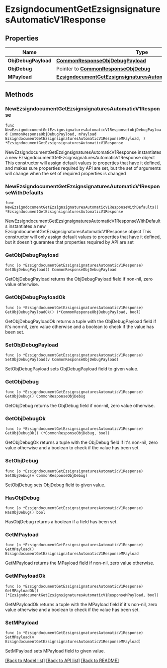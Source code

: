 # EzsigndocumentGetEzsignsignaturesAutomaticV1Response

## Properties

Name | Type | Description | Notes
------------ | ------------- | ------------- | -------------
**ObjDebugPayload** | [**CommonResponseObjDebugPayload**](CommonResponseObjDebugPayload.md) |  | 
**ObjDebug** | Pointer to [**CommonResponseObjDebug**](CommonResponseObjDebug.md) |  | [optional] 
**MPayload** | [**EzsigndocumentGetEzsignsignaturesAutomaticV1ResponseMPayload**](EzsigndocumentGetEzsignsignaturesAutomaticV1ResponseMPayload.md) |  | 

## Methods

### NewEzsigndocumentGetEzsignsignaturesAutomaticV1Response

`func NewEzsigndocumentGetEzsignsignaturesAutomaticV1Response(objDebugPayload CommonResponseObjDebugPayload, mPayload EzsigndocumentGetEzsignsignaturesAutomaticV1ResponseMPayload, ) *EzsigndocumentGetEzsignsignaturesAutomaticV1Response`

NewEzsigndocumentGetEzsignsignaturesAutomaticV1Response instantiates a new EzsigndocumentGetEzsignsignaturesAutomaticV1Response object
This constructor will assign default values to properties that have it defined,
and makes sure properties required by API are set, but the set of arguments
will change when the set of required properties is changed

### NewEzsigndocumentGetEzsignsignaturesAutomaticV1ResponseWithDefaults

`func NewEzsigndocumentGetEzsignsignaturesAutomaticV1ResponseWithDefaults() *EzsigndocumentGetEzsignsignaturesAutomaticV1Response`

NewEzsigndocumentGetEzsignsignaturesAutomaticV1ResponseWithDefaults instantiates a new EzsigndocumentGetEzsignsignaturesAutomaticV1Response object
This constructor will only assign default values to properties that have it defined,
but it doesn't guarantee that properties required by API are set

### GetObjDebugPayload

`func (o *EzsigndocumentGetEzsignsignaturesAutomaticV1Response) GetObjDebugPayload() CommonResponseObjDebugPayload`

GetObjDebugPayload returns the ObjDebugPayload field if non-nil, zero value otherwise.

### GetObjDebugPayloadOk

`func (o *EzsigndocumentGetEzsignsignaturesAutomaticV1Response) GetObjDebugPayloadOk() (*CommonResponseObjDebugPayload, bool)`

GetObjDebugPayloadOk returns a tuple with the ObjDebugPayload field if it's non-nil, zero value otherwise
and a boolean to check if the value has been set.

### SetObjDebugPayload

`func (o *EzsigndocumentGetEzsignsignaturesAutomaticV1Response) SetObjDebugPayload(v CommonResponseObjDebugPayload)`

SetObjDebugPayload sets ObjDebugPayload field to given value.


### GetObjDebug

`func (o *EzsigndocumentGetEzsignsignaturesAutomaticV1Response) GetObjDebug() CommonResponseObjDebug`

GetObjDebug returns the ObjDebug field if non-nil, zero value otherwise.

### GetObjDebugOk

`func (o *EzsigndocumentGetEzsignsignaturesAutomaticV1Response) GetObjDebugOk() (*CommonResponseObjDebug, bool)`

GetObjDebugOk returns a tuple with the ObjDebug field if it's non-nil, zero value otherwise
and a boolean to check if the value has been set.

### SetObjDebug

`func (o *EzsigndocumentGetEzsignsignaturesAutomaticV1Response) SetObjDebug(v CommonResponseObjDebug)`

SetObjDebug sets ObjDebug field to given value.

### HasObjDebug

`func (o *EzsigndocumentGetEzsignsignaturesAutomaticV1Response) HasObjDebug() bool`

HasObjDebug returns a boolean if a field has been set.

### GetMPayload

`func (o *EzsigndocumentGetEzsignsignaturesAutomaticV1Response) GetMPayload() EzsigndocumentGetEzsignsignaturesAutomaticV1ResponseMPayload`

GetMPayload returns the MPayload field if non-nil, zero value otherwise.

### GetMPayloadOk

`func (o *EzsigndocumentGetEzsignsignaturesAutomaticV1Response) GetMPayloadOk() (*EzsigndocumentGetEzsignsignaturesAutomaticV1ResponseMPayload, bool)`

GetMPayloadOk returns a tuple with the MPayload field if it's non-nil, zero value otherwise
and a boolean to check if the value has been set.

### SetMPayload

`func (o *EzsigndocumentGetEzsignsignaturesAutomaticV1Response) SetMPayload(v EzsigndocumentGetEzsignsignaturesAutomaticV1ResponseMPayload)`

SetMPayload sets MPayload field to given value.



[[Back to Model list]](../README.md#documentation-for-models) [[Back to API list]](../README.md#documentation-for-api-endpoints) [[Back to README]](../README.md)


